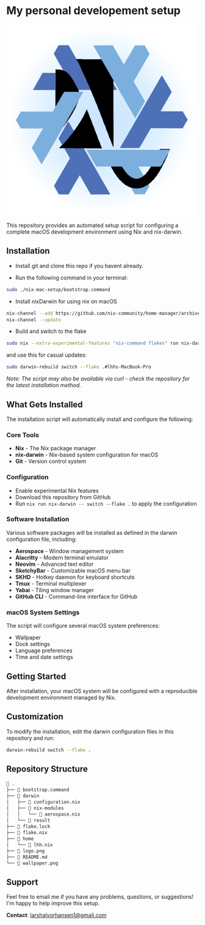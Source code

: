# My personal developement setup

![nix-lambdasimLogo](logo.png "Lambda-nix")

This repository provides an automated setup script for configuring a complete macOS development environment using Nix and nix-darwin.

## Installation

- Install git and clone this repo if you havent already.

- Run the following command in your terminal:
```bash
sudo ./nix-mac-setup/bootstrap.command
```

- Install nixDarwin for using nix on macOS
```bash
nix-channel --add https://github.com/nix-community/home-manager/archive/release-23.05.tar.gz home-manager
nix-channel --update
```

- Build and switch to the flake
```bash
sudo nix --extra-experimental-features "nix-command flakes" run nix-darwin -- switch --flake ./nix-mac-setup
```

and use this for casual updates:
```bash
sudo darwin-rebuild switch --flake .#lhhs-MacBook-Pro
```

_Note: The script may also be available via curl - check the repository for the latest installation method._

## What Gets Installed

The installation script will automatically install and configure the following:

### Core Tools

- **Nix** - The Nix package manager
- **nix-darwin** - Nix-based system configuration for macOS
- **Git** - Version control system

### Configuration

- Enable experimental Nix features
- Download this repository from GitHub
- Run `nix run nix-darwin -- switch --flake .` to apply the configuration

### Software Installation

Various software packages will be installed as defined in the darwin configuration file, including:

- **Aerospace** - Window management system
- **Alacritty** - Modern terminal emulator
- **Neovim** - Advanced text editor
- **SketchyBar** - Customizable macOS menu bar
- **SKHD** - Hotkey daemon for keyboard shortcuts
- **Tmux** - Terminal multiplexer
- **Yabai** - Tiling window manager
- **GitHub CLI** - Command-line interface for GitHub

### macOS System Settings

The script will configure several macOS system preferences:

- Wallpaper
- Dock settings
- Language preferences
- Time and date settings

## Getting Started

After installation, your macOS system will be configured with a reproducible development environment managed by Nix.

## Customization

To modify the installation, edit the darwin configuration files in this repository and run:

```bash
darwin-rebuild switch --flake .
```

## Repository Structure

```
 .
├──  bootstrap.command
├──  darwin
│   ├──  configuration.nix
│   ├──  nix-modules
│   │   └──  aerospace.nix
│   └──  result
├──  flake.lock
├──  flake.nix
├── 󱂵 home
│   └──  lhh.nix
├──  logo.png
├── 󰂺 README.md
└──  wallpaper.png
```

## Support

Feel free to email me if you have any problems, questions, or suggestions! I'm happy to help improve this setup.

**Contact**: [larshalvorhansen1@gmail.com](mailto:larshalvorhansen1@gmail.com)
